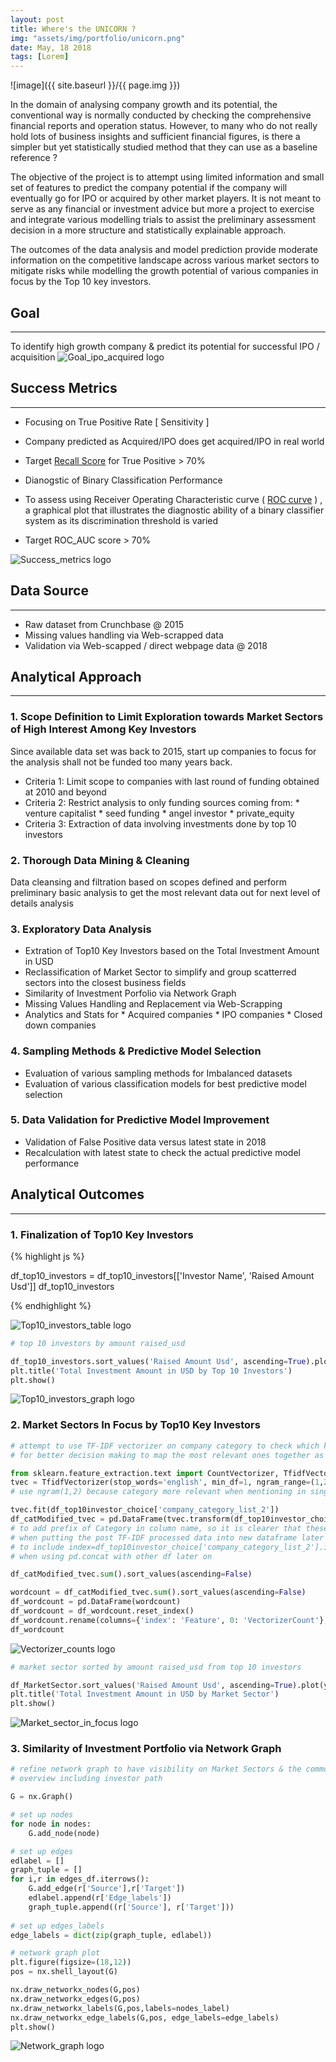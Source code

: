 ```yaml
---
layout: post
title: Where's the UNICORN ?
img: "assets/img/portfolio/unicorn.png"
date: May, 18 2018
tags: [Lorem]
---
```


![image]({{ site.baseurl }}/{{ page.img }})

In the domain of analysing company growth and its potential, the conventional way is normally conducted by checking the comprehensive financial reports and operation status. However, to many who do not really hold lots of business insights and sufficient financial figures, is there a simpler but yet statistically studied method that they can use as a baseline reference ?

The objective of the project is to attempt using limited information and small set of features to predict the company potential if the company will eventually go for IPO or acquired by other market players. It is not meant to serve as any financial or investment advice but more a project to exercise and integrate various modelling trials to assist the preliminary assessment decision in a more structure and statistically explainable approach.

The outcomes of the data analysis and model prediction provide moderate information on the competitive landscape across various market sectors to mitigate risks while modelling the growth potential of various companies in focus by the Top 10 key investors. 



## Goal
---

To identify high growth company & predict its potential for successful IPO / acquisition
![Goal_ipo_acquired logo](Goal_ipo_acquired.jpeg)


<a id="success"></a>

## Success Metrics
---

* Focusing on True Positive Rate [ Sensitivity ] 
 * Company predicted as Acquired/IPO does get acquired/IPO in real world
 * Target [Recall Score](https://en.wikipedia.org/wiki/Precision_and_recall) for True Positive > 70%


* Dianogstic of Binary Classification Performance
 * To assess using Receiver Operating Characteristic curve ( [ROC curve](https://en.wikipedia.org/wiki/Receiver_operating_characteristic) ) , a graphical plot that illustrates the diagnostic ability of a binary classifier system as its discrimination threshold is varied
 * Target ROC_AUC score > 70%


![Success_metrics logo](Success_metrics.jpeg)


<a id="data_source"></a>

## Data Source
---

* Raw dataset from Crunchbase @ 2015
* Missing values handling via Web-scrapped data 
* Validation via Web-scapped / direct webpage data @ 2018

<a id="analytical_approach"></a>

## Analytical Approach
---

### 1. Scope Definition to Limit Exploration towards Market Sectors of High Interest Among Key Investors
Since available data set was back to 2015, start up companies to focus for the analysis shall not be funded too many years back.
* Criteria 1: Limit scope to companies with last round of funding obtained at 2010 and beyond
* Criteria 2: Restrict analysis to only funding sources coming from:
              * venture capitalist
              * seed funding
              * angel investor
              * private_equity
* Criteria 3: Extraction of data involving investments done by top 10 investors

### 2. Thorough Data Mining & Cleaning
Data cleansing and filtration based on scopes defined and perform preliminary basic analysis to get the most relevant data out for next level of details analysis

### 3. Exploratory Data Analysis
* Extration of Top10 Key Investors based on the Total Investment Amount in USD
* Reclassification of Market Sector to simplify and group scatterred sectors into the closest business fields
* Similarity of Investment Porfolio via Network Graph
* Missing Values Handling and Replacement via Web-Scrapping
* Analytics and Stats for
              * Acquired companies
              * IPO companies
              * Closed down companies
                            
### 4. Sampling Methods & Predictive Model Selection
* Evaluation of various sampling methods for Imbalanced datasets
* Evaluation of various classification models for best predictive model selection

### 5. Data Validation for Predictive Model Improvement
* Validation of False Positive data versus latest state in 2018
* Recalculation with latest state to check the actual predictive model performance


<a id="analytical_approach"></a>

## Analytical Outcomes
---

### 1. Finalization of Top10 Key Investors

{% highlight js %}

df_top10_investors = df_top10_investors[['Investor Name', 'Raised Amount Usd']]
df_top10_investors

{% endhighlight %}

![Top10_investors_table logo](Top10_investors_table.jpeg)


```python
# top 10 investors by amount raised_usd

df_top10_investors.sort_values('Raised Amount Usd', ascending=True).plot(x='Investor Name', y='Raised Amount Usd', kind='barh', figsize=(15,4), colormap='plasma')
plt.title('Total Investment Amount in USD by Top 10 Investors')
plt.show()
```

![Top10_investors_graph logo](Top10_investors_graph.jpeg)

### 2. Market Sectors In Focus by Top10 Key Investors


```python
# attempt to use TF-IDF vectorizer on company category to check which key words are higher importance/appearance
# for better decision making to map the most relevant ones together as one new market sector

from sklearn.feature_extraction.text import CountVectorizer, TfidfVectorizer
tvec = TfidfVectorizer(stop_words='english', min_df=1, ngram_range=(1,2), max_features=1000)
# use ngram(1,2) because category more relevant when mentioning in single (software), or pair words (consumer electronics) 

tvec.fit(df_top10investor_choice['company_category_list_2'])
df_catModified_tvec = pd.DataFrame(tvec.transform(df_top10investor_choice['company_category_list_2']).todense(), columns=['Category_'+ v for v in tvec.get_feature_names()], index=df_top10investor_choice['company_category_list_2'].index)
# to add prefix of Category in column name, so it is clearer that these features are originally from category column
# when putting the post TF-IDF processed data into new dataframe later on combining with other post TF_IDF data
# to include index=df_top10investor_choice['company_category_list_2'].index in order to have the index consistent and avoid mismatch of index
# when using pd.concat with other df later on

df_catModified_tvec.sum().sort_values(ascending=False)

wordcount = df_catModified_tvec.sum().sort_values(ascending=False)
df_wordcount = pd.DataFrame(wordcount)
df_wordcount = df_wordcount.reset_index()
df_wordcount.rename(columns={'index': 'Feature', 0: 'VectorizerCount'}, inplace=True)
df_wordcount
```

![Vectorizer_counts logo](Vectorizer_counts.jpeg)


```python
# market sector sorted by amount raised_usd from top 10 investors

df_MarketSector.sort_values('Raised Amount Usd', ascending=True).plot(y='Raised Amount Usd', x='Market_Sector', kind='barh', figsize=(15,10),colormap='tab20c')
plt.title('Total Investment Amount in USD by Market Sector')
plt.show()
```

![Market_sector_in_focus logo](Market_sector_in_focus.jpeg)

### 3. Similarity of Investment Portfolio via Network Graph


```python
# refine network graph to have visibility on Market Sectors & the common interest among various top 10 investors
# overview including investor path

G = nx.Graph()

# set up nodes
for node in nodes:
    G.add_node(node)

# set up edges
edlabel = []
graph_tuple = []
for i,r in edges_df.iterrows():
    G.add_edge(r['Source'],r['Target'])
    edlabel.append(r['Edge_labels'])
    graph_tuple.append((r['Source'], r['Target']))
    
# set up edges_labels
edge_labels = dict(zip(graph_tuple, edlabel))

# network graph plot
plt.figure(figsize=(18,12))
pos = nx.shell_layout(G)

nx.draw_networkx_nodes(G,pos)
nx.draw_networkx_edges(G,pos)
nx.draw_networkx_labels(G,pos,labels=nodes_label)
nx.draw_networkx_edge_labels(G,pos, edge_labels=edge_labels)
plt.show()

```

![Network_graph logo](Network_graph.jpeg)
